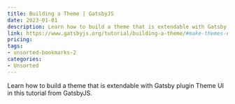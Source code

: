 ```yaml
---
title: Building a Theme | GatsbyJS
date: 2023-01-01
description: Learn how to build a theme that is extendable with Gatsby plugin Theme UI in this tutorial from GatsbyJS.
link: https://www.gatsbyjs.org/tutorial/building-a-theme/#make-themes-extendable-with-gatsby-plugin-theme-ui
pricing: 
tags: 
- unsorted-bookmarks-2 
categories: 
- Unsorted 
---
```


Learn how to build a theme that is extendable with Gatsby plugin Theme UI in this tutorial from GatsbyJS.